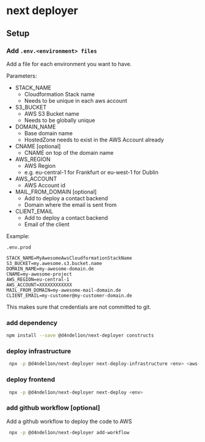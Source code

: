 # next deployer

## Setup

### Add `.env.<environment> files`

Add a file for each environment you want to have.

Parameters:
* STACK_NAME
  * Cloudformation Stack name
  * Needs to be unique in each aws account
* S3_BUCKET
  * AWS S3 Bucket name 
  * Needs to be globally unique
* DOMAIN_NAME
  * Base domain name
  * HostedZone needs to exist in the AWS Account already
* CNAME [optional]
  * CNAME on top of the domain name
* AWS_REGION
  * AWS Region
  * e.g. eu-central-1 for Frankfurt or eu-west-1 for Dublin
* AWS_ACCOUNT
  * AWS Account id
* MAIL_FROM_DOMAIN [optional]
  * Add to deploy a contact backend
  * Domain where the email is sent from
* CLIENT_EMAIL
  * Add to deploy a contact backend
  * Email of the client

Example:

`.env.prod`
```
STACK_NAME=MyAwesomeAwsCloudformationStackName
S3_BUCKET=my.awesome.s3.bucket.name
DOMAIN_NAME=my-awesome-domain.de
CNAME=my-awesome-project
AWS_REGION=eu-central-1
AWS_ACCOUNT=XXXXXXXXXXXX
MAIL_FROM_DOMAIN=my-awesome-mail-domain.de
CLIENT_EMAIL=my-customer@my-customer-domain.de
```

This makes sure that credentials are not committed to git.

### add dependency
```bash
npm install --save @d4ndel1on/next-deployer constructs
```

### deploy infrastructure
```bash
 npx -p @d4ndel1on/next-deployer next-deploy-infrastructure <env> <aws-profile>
```

### deploy frontend
```bash
 npx -p @d4ndel1on/next-deployer next-deploy <env>
```

### add github workflow [optional]

Add a github workflow to deploy the code to AWS
```bash
 npx -p @d4ndel1on/next-deployer add-workflow
```